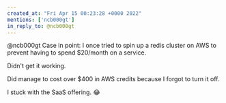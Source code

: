 ```yaml
---
created_at: "Fri Apr 15 00:23:28 +0000 2022"
mentions: ['ncb000gt']
in_reply_to: @ncb000gt
---
```


@ncb000gt Case in point: I once tried to spin up a redis cluster on AWS to prevent having to spend $20/month on a service.

Didn't get it working.

Did manage to cost over $400 in AWS credits because I forgot to turn it off.

I stuck with the SaaS offering. 😂